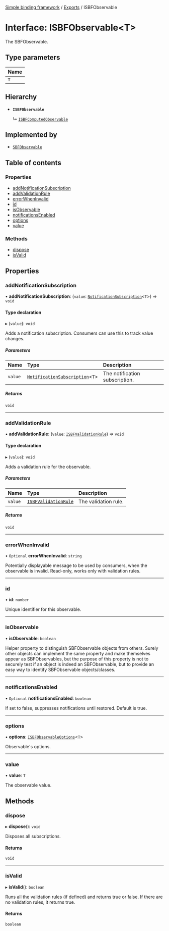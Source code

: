 [Simple binding framework](../README.md) / [Exports](../modules.md) / ISBFObservable

# Interface: ISBFObservable<T\>

The SBFObservable.

## Type parameters

| Name |
| :------ |
| `T` |

## Hierarchy

- **`ISBFObservable`**

  ↳ [`ISBFComputedObservable`](ISBFComputedObservable.md)

## Implemented by

- [`SBFObservable`](../classes/SBFObservable.md)

## Table of contents

### Properties

- [addNotificationSubscription](ISBFObservable.md#addnotificationsubscription)
- [addValidationRule](ISBFObservable.md#addvalidationrule)
- [errorWhenInvalid](ISBFObservable.md#errorwheninvalid)
- [id](ISBFObservable.md#id)
- [isObservable](ISBFObservable.md#isobservable)
- [notificationsEnabled](ISBFObservable.md#notificationsenabled)
- [options](ISBFObservable.md#options)
- [value](ISBFObservable.md#value)

### Methods

- [dispose](ISBFObservable.md#dispose)
- [isValid](ISBFObservable.md#isvalid)

## Properties

### addNotificationSubscription

• **addNotificationSubscription**: (`value`: [`NotificationSubscription`](../modules.md#notificationsubscription)<`T`\>) => `void`

#### Type declaration

▸ (`value`): `void`

Adds a notification subscription. Consumers can use this to track value changes.

##### Parameters

| Name | Type | Description |
| :------ | :------ | :------ |
| `value` | [`NotificationSubscription`](../modules.md#notificationsubscription)<`T`\> | The notification subscription. |

##### Returns

`void`

___

### addValidationRule

• **addValidationRule**: (`value`: [`ISBFValidationRule`](ISBFValidationRule.md)) => `void`

#### Type declaration

▸ (`value`): `void`

Adds a validation rule for the observable.

##### Parameters

| Name | Type | Description |
| :------ | :------ | :------ |
| `value` | [`ISBFValidationRule`](ISBFValidationRule.md) | The validation rule. |

##### Returns

`void`

___

### errorWhenInvalid

• `Optional` **errorWhenInvalid**: `string`

Potentially displayable message to be used by consumers, when the observable is invalid.
Read-only, works only with validation rules.

___

### id

• **id**: `number`

Unique identifier for this observable.

___

### isObservable

• **isObservable**: `boolean`

Helper property to distinguish SBFObservable objects from others.
Surely other objects can implement the same property and make themselves appear as SBFObservables,
but the purpose of this property is not to securely test if an object is indeed an SBFObservable,
but to provide an easy way to identify SBFObservable objects/classes.

___

### notificationsEnabled

• `Optional` **notificationsEnabled**: `boolean`

If set to false, suppresses notifications until restored. Default is true.

___

### options

• **options**: [`ISBFObservableOptions`](ISBFObservableOptions.md)<`T`\>

Observable's options.

___

### value

• **value**: `T`

The observable value.

## Methods

### dispose

▸ **dispose**(): `void`

Disposes all subscriptions.

#### Returns

`void`

___

### isValid

▸ **isValid**(): `boolean`

Runs all the validation rules (if defined) and returns true or false.
If there are no validation rules, it returns true.

#### Returns

`boolean`

